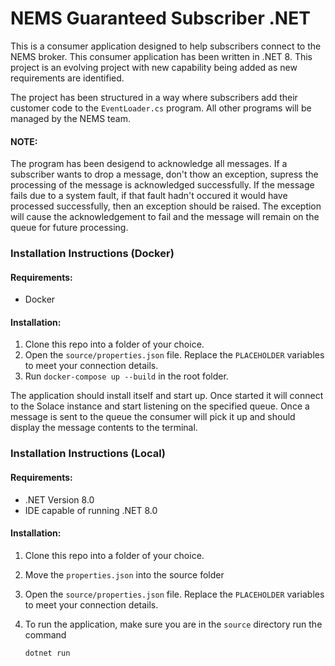 # NEMS Guaranteed Subscriber .NET

This is a consumer application designed to help subscribers connect to the NEMS broker. This consumer application has been written in .NET 8. This project is an evolving project with new capability being added as new requirements are identified.

The project has been structured in a way where subscribers add their customer code to the `EventLoader.cs` program. All other programs will be managed by the NEMS team.

#### NOTE:

The program has been desigend to acknowledge all messages. If a subscriber wants to drop a message, don't thow an exception, supress the processing of the message is acknowledged successfully. If the message fails due to a system fault, if that fault hadn't occured it would have processed successfully, then an exception should be raised. The exception will cause the acknowledgement to fail and the message will remain on the queue for future processing.

### Installation Instructions (Docker)

#### Requirements:

- Docker

#### Installation:

1. Clone this repo into a folder of your choice.
2. Open the `source/properties.json` file. Replace the `PLACEHOLDER` variables to meet your connection details.
3. Run `docker-compose up --build` in the root folder.

The application should install itself and start up. Once started it will connect to the Solace instance and start listening on the specified queue. Once a message is sent to the queue the consumer will pick it up and should display the message contents to the terminal.

### Installation Instructions (Local)

#### Requirements:

- .NET Version 8.0
- IDE capable of running .NET 8.0

#### Installation:

1.  Clone this repo into a folder of your choice.
2.  Move the `properties.json` into the source folder
3.  Open the `source/properties.json` file. Replace the `PLACEHOLDER` variables to meet your connection details.
4.  To run the application, make sure you are in the `source` directory run the command

    `dotnet run`
